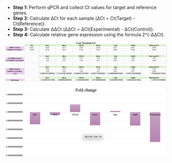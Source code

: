 - **Step 1:** Perform qPCR and collect Ct values for target and reference genes.
- **Step 2:** Calculate ΔCt for each sample (ΔCt = Ct(Target) - Ct(Reference)).
- **Step 3:** Calculate ΔΔCt (ΔΔCt = ΔCt(Experimental) - ΔCt(Control)).
- **Step 4:** Calculate relative gene expression using the formula 2^(-ΔΔCt).

![alt text](images/aa.jpeg) 

![alt text](images/bb.jpeg) 
